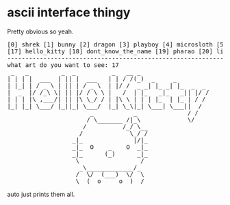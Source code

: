 # ascii interface thingy

Pretty obvious so yeah.
<pre>
[0] shrek [1] bunny [2] dragon [3] playboy [4] microsloth [5] rover [6] bulbasaur [7] yoda [8] castle [9] winnie [10] sonic [11] big_alien [12] moomintol [13] the_throne [14] beetle [15] saturn [16] tijgetje 
[17] hello_kitty [18] dont_know_the_name [19] pharao [20] linux_ping [21] wormhole [22] cross_moto [23] ferrari [24] alien [25] jet 
--------------------------------------------------------------------------------------------------------------------------------------------------------------------
what art do you want to see: 17
 _   _         _  _          _   __ _
| | | |  ___  | || |  ___   | | / /(_)  _     _
| |_| | / _ \ | || | / _ \  | |/ /  _ _| |_ _| |_  _  _
|  _  |/ /_\ \| || |/ / \ \ |   /  | |_   _|_   _|| |/ /
| | | |\ ,___/| || |\ \_/ / | |\ \ | | | |_  | |_ | / /
|_| |_| \___/ |_||_| \___/  |_| \_\|_| \___| \___||  /
                       _           _              / /
                      / \_______ /|_\             \/
                     /          /_/ \__
                    /             \_/ /
                  _|_              |/|_
                  _|_  O    _    O  _|_
                  _|_      (_)      _|_
                   \                 /
                    _\_____________/_
                   /  \/  (___)  \/  \
                   \__(  o     o  )__/
</pre>
auto just prints them all.
